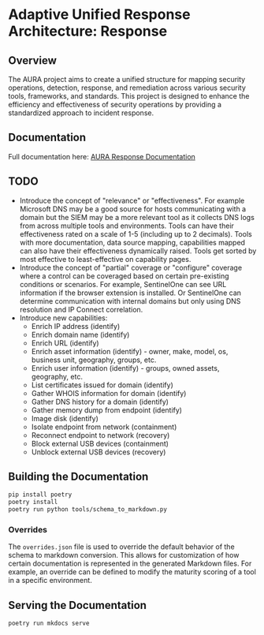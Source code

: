 # Adaptive Unified Response Architecture: Response

## Overview

The AURA project aims to create a unified structure for mapping security operations, detection, response, and remediation across various security tools, frameworks, and standards. This project is designed to enhance the efficiency and effectiveness of security operations by providing a standardized approach to incident response.

## Documentation

Full documentation here: [AURA Response Documentation](./docs/index.md)

## TODO

- Introduce the concept of "relevance" or "effectiveness".  For example Microsoft DNS may be a good source for hosts communicating with a domain but the SIEM may be a more relevant tool as it collects DNS logs from across multiple tools and environments. Tools can have their effectiveness rated on a scale of 1-5 (including up to 2 decimals).  Tools with more documentation, data source mapping, capabilities mapped can also have their effectiveness dynamically raised.  Tools get sorted by most effective to least-effective on capability pages.
- Introduce the concept of "partial" coverage or "configure" coverage where a control can be coveraged based on certain pre-existing conditions or scenarios.  For example, SentinelOne can see URL information if the browser extension is installed.  Or SentinelOne can determine communication with internal domains but only using DNS resolution and IP Connect correlation.
- Introduce new capabilities:
  - Enrich IP address (identify)
  - Enrich domain name (identify)
  - Enrich URL (identify)
  - Enrich asset information (identify) - owner, make, model, os, business unit, geography, groups, etc.
  - Enrich user information (identify) - groups, owned assets, geography, etc.
  - List certificates issued for domain (identify)
  - Gather WHOIS information for domain (identify)
  - Gather DNS history for a domain (identify)
  - Gather memory dump from endpoint (identify)
  - Image disk (identify)
  - Isolate endpoint from network (containment)
  - Reconnect endpoint to network (recovery)
  - Block external USB devices (containment)
  - Unblock external USB devices (recovery)

## Building the Documentation

```bash
pip install poetry
poetry install
poetry run python tools/schema_to_markdown.py
```

### Overrides

The `overrides.json` file is used to override the default behavior of the schema to markdown conversion. This allows for customization of how certain documentation is represented in the generated Markdown files. For example, an override can be defined to modify the maturity scoring of a tool in a specific environment.

## Serving the Documentation

```bash
poetry run mkdocs serve
```